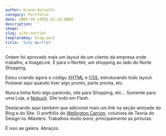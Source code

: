 ```yaml
---
author: bruno-dulcetti
category: Portfólio
date: 2005-10-19T01:51:19.000Z
description: ''
image: ''
slug: site-nortlet
templateKey: blog-post
title: 'Site Nortlet'
---
```


Ontem foi aprovado mais um layout de um cliente da empresa onde trabalho, a ImageLink. É para o Nortlet, um shopping ao lado do Norte Shopping.

Estou criando agora o código <acronym title="eXtensible HyperText Markup Language">XHTML</acronym> e <acronym title="Cascading Style Sheets">CSS</acronym>, estruturando todo layout. Postarei aqui quando tiver algo pronto, parte pronta, etc.

Nunca tinha feito algo parecido, site para Shopping, etc... Somente para uma Loja, a [Nobuck](http://www.nobuck.com.br). Site todo em Flash.

Destacando aqui também que adicionei mais um link na seção amizade do Blog e do Site. O portfólio do [Wellington Carrion](http://www.wellington.art.br), colunista de Teoria do Design no iMasters. Trabalhos muito bons, principalmente as pinturas.

É isso ae galera. Abraços.
